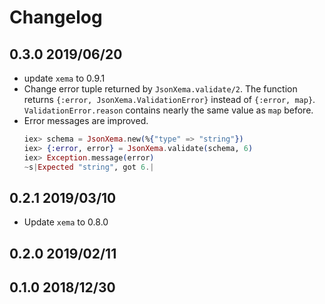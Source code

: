 # Changelog

## 0.3.0 2019/06/20

+ update `xema` to 0.9.1
+ Change error tuple returned by `JsonXema.validate/2`. The function returns
  `{:error, JsonXema.ValidationError}` instead of `{:error, map}`.
  `ValidationError.reason` contains nearly the same value as `map` before.
+ Error messages are improved.
  ```elixir
  iex> schema = JsonXema.new(%{"type" => "string"})
  iex> {:error, error} = JsonXema.validate(schema, 6)
  iex> Exception.message(error)
  ~s|Expected "string", got 6.|
  ```


## 0.2.1 2019/03/10

+ Update `xema` to 0.8.0

## 0.2.0 2019/02/11

## 0.1.0 2018/12/30

